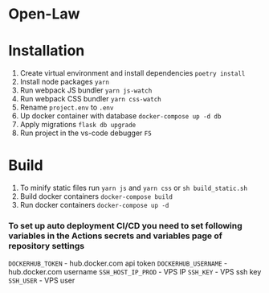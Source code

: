 # Open-Law

# Installation

1. Create virtual environment and install dependencies `poetry install`
2. Install node packages `yarn`
3. Run webpack JS bundler `yarn js-watch`
4. Run webpack CSS bundler `yarn css-watch`
5. Rename `project.env` to `.env`
6. Up docker container with database `docker-compose up -d db`
7. Apply migrations `flask db upgrade`
8. Run project in the vs-code debugger `F5`

# Build

1. To minify static files run `yarn js` and `yarn css` or `sh build_static.sh`
2. Build docker containers `docker-compose build`
3. Run docker containers `docker-compose up -d`

### To set up auto deployment CI/CD you need to set following variables in the Actions secrets and variables page of repository settings

`DOCKERHUB_TOKEN` - hub.docker.com api token
`DOCKERHUB_USERNAME` - hub.docker.com username
`SSH_HOST_IP_PROD` - VPS IP
`SSH_KEY` - VPS ssh key
`SSH_USER` - VPS user
